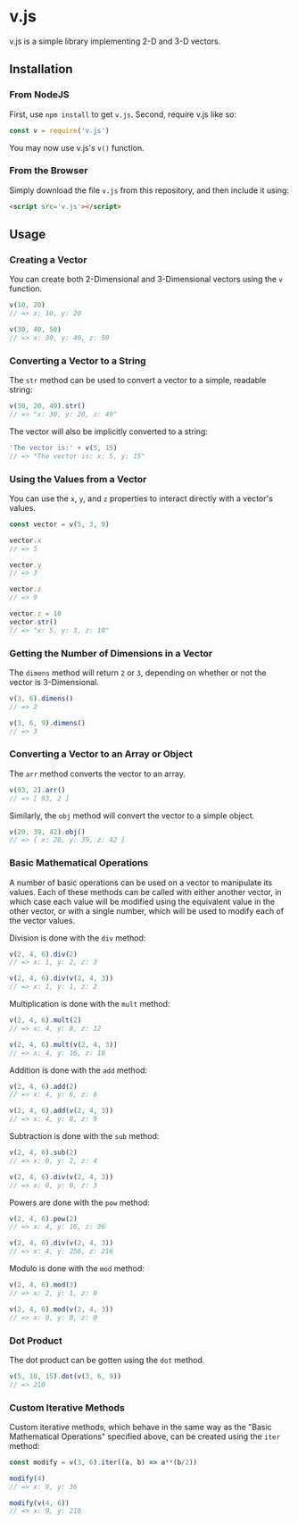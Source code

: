 # v.js

v.js is a simple library implementing 2-D and 3-D vectors.

## Installation

### From NodeJS

First, use `npm install` to get `v.js`.
Second, require v.js like so:

```js
const v = require('v.js')
```

You may now use v.js's `v()` function.

### From the Browser

Simply download the file `v.js` from this repository, and then include it using:

```html
<script src='v.js'></script>
```

## Usage

### Creating a Vector

You can create both 2-Dimensional and 3-Dimensional vectors using the `v`
function.

```js
v(10, 20)
// => x: 10, y: 20

v(30, 40, 50)
// => x: 30, y: 40, z: 50
```

### Converting a Vector to a String

The `str` method can be used to convert a vector to a simple, readable string:

```js
v(30, 20, 49).str()
// => "x: 30, y: 20, z: 49"
```

The vector will also be implicitly converted to a string:

```js
'The vector is:' + v(5, 15)
// => "The vector is: x: 5, y: 15"
```

### Using the Values from a Vector

You can use the `x`, `y`, and `z` properties to interact directly with a
vector's values.

```js
const vector = v(5, 3, 9)

vector.x
// => 5

vector.y
// => 3

vector.z
// => 9

vector.z = 10
vector.str()
// => "x: 5, y: 3, z: 10"
```

### Getting the Number of Dimensions in a Vector

The `dimens` method will return `2` or `3`, depending on whether or not
the vector is 3-Dimensional.

```js
v(3, 6).dimens()
// => 2

v(3, 6, 9).dimens()
// => 3
```

### Converting a Vector to an Array or Object

The `arr` method converts the vector to an array.

```js
v(93, 2).arr()
// => [ 93, 2 ]
```

Similarly, the `obj` method will convert the vector to a simple object.

```js
v(20, 39, 42).obj()
// => { x: 20, y: 39, z: 42 }
```

### Basic Mathematical Operations

A number of basic operations can be used on a vector to manipulate its
values. Each of these methods can be called with either another vector,
in which case each value will be modified using the equivalent value in the
other vector, or with a single number, which will be used to modify each
of the vector values.

Division is done with the `div` method:

```js
v(2, 4, 6).div(2)
// => x: 1, y: 2, z: 3

v(2, 4, 6).div(v(2, 4, 3))
// => x: 1, y: 1, z: 2
```

Multiplication is done with the `mult` method:

```js
v(2, 4, 6).mult(2)
// => x: 4, y: 8, z: 12

v(2, 4, 6).mult(v(2, 4, 3))
// => x: 4, y: 16, z: 18
```

Addition is done with the `add` method:

```js
v(2, 4, 6).add(2)
// => x: 4, y: 6, z: 8

v(2, 4, 6).add(v(2, 4, 3))
// => x: 4, y: 8, z: 9
```

Subtraction is done with the `sub` method:

```js
v(2, 4, 6).sub(2)
// => x: 0, y: 2, z: 4

v(2, 4, 6).div(v(2, 4, 3))
// => x: 0, y: 0, z: 3
```

Powers are done with the `pow` method:

```js
v(2, 4, 6).pow(2)
// => x: 4, y: 16, z: 36

v(2, 4, 6).div(v(2, 4, 3))
// => x: 4, y: 256, z: 216
```

Modulo is done with the `mod` method:

```js
v(2, 4, 6).mod(3)
// => x: 2, y: 1, z: 0

v(2, 4, 6).mod(v(2, 4, 3))
// => x: 0, y: 0, z: 0
```

### Dot Product

The dot product can be gotten using the `dot` method.

```js
v(5, 10, 15).dot(v(3, 6, 9))
// => 210
```

### Custom Iterative Methods

Custom iterative methods, which behave in the same way as the "Basic
Mathematical Operations" specified above, can be created using the `iter`
method:

```js
const modify = v(3, 6).iter((a, b) => a**(b/2))

modify(4)
// => x: 9, y: 36

modify(v(4, 6))
// => x: 9, y: 216
```
